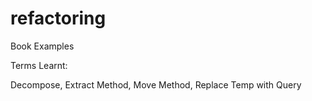 # refactoring
Book Examples

Terms Learnt:
 
Decompose,
Extract Method,
Move Method,
Replace Temp with Query

